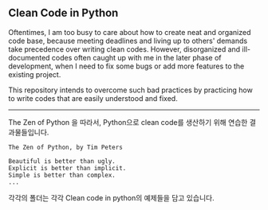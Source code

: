 ## Clean Code in Python

Oftentimes, I am too busy to care about how to create neat and organized code base, 
because meeting deadlines and living up to others' demands take precedence over writing clean codes.
However, disorganized and ill-documented codes often caught up with me in the later phase of development,
when I need to fix some bugs or add more features to the existing project.  

This repository intends to overcome such bad practices by practicing how to write codes that are easily understood and fixed. 

---

The Zen of Python 을 따라서, 
Python으로 clean code를 생산하기 위해
연습한 결과물들입니다.

```
The Zen of Python, by Tim Peters

Beautiful is better than ugly.
Explicit is better than implicit.
Simple is better than complex.
...
```

각각의 폴더는 각각 Clean code in python의 예제들을 담고 있습니다. 

